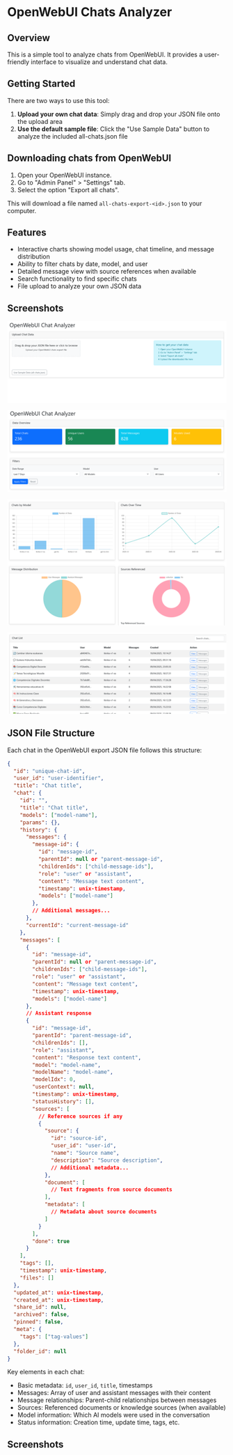 # OpenWebUI Chats Analyzer

## Overview

This is a simple tool to analyze chats from OpenWebUI. It provides a user-friendly interface to visualize and understand chat data.

## Getting Started

There are two ways to use this tool:

1. **Upload your own chat data**: Simply drag and drop your JSON file onto the upload area
2. **Use the default sample file**: Click the "Use Sample Data" button to analyze the included all-chats.json file

## Downloading chats from OpenWebUI

1. Open your OpenWebUI instance.
2. Go to "Admin Panel" > "Settings" tab.
3. Select the option "Export all chats".

This will download a file named `all-chats-export-<id>.json` to your computer.

## Features

- Interactive charts showing model usage, chat timeline, and message distribution
- Ability to filter chats by date, model, and user
- Detailed message view with source references when available
- Search functionality to find specific chats
- File upload to analyze your own JSON data

## Screenshots

![Upload your JSON file](public/assets/image.png)

![Dashboard 1](public/assets/image-1.png)

![Dashboard 2](public/assets/image-2.png)

![Messages](public/assets/image-3.png)



## JSON File Structure

Each chat in the OpenWebUI export JSON file follows this structure:

```json
{
  "id": "unique-chat-id",
  "user_id": "user-identifier",
  "title": "Chat title",
  "chat": {
    "id": "",
    "title": "Chat title",
    "models": ["model-name"],
    "params": {},
    "history": {
      "messages": {
        "message-id": {
          "id": "message-id",
          "parentId": null or "parent-message-id",
          "childrenIds": ["child-message-ids"],
          "role": "user" or "assistant",
          "content": "Message text content",
          "timestamp": unix-timestamp,
          "models": ["model-name"]
        },
        // Additional messages...
      },
      "currentId": "current-message-id"
    },
    "messages": [
      {
        "id": "message-id",
        "parentId": null or "parent-message-id",
        "childrenIds": ["child-message-ids"],
        "role": "user" or "assistant",
        "content": "Message text content",
        "timestamp": unix-timestamp,
        "models": ["model-name"]
      },
      // Assistant response
      {
        "id": "message-id",
        "parentId": "parent-message-id",
        "childrenIds": [],
        "role": "assistant",
        "content": "Response text content",
        "model": "model-name",
        "modelName": "model-name",
        "modelIdx": 0,
        "userContext": null,
        "timestamp": unix-timestamp,
        "statusHistory": [],
        "sources": [
          // Reference sources if any
          {
            "source": {
              "id": "source-id",
              "user_id": "user-id",
              "name": "Source name",
              "description": "Source description",
              // Additional metadata...
            },
            "document": [
              // Text fragments from source documents
            ],
            "metadata": [
              // Metadata about source documents
            ]
          }
        ],
        "done": true
      }
    ],
    "tags": [],
    "timestamp": unix-timestamp,
    "files": []
  },
  "updated_at": unix-timestamp,
  "created_at": unix-timestamp,
  "share_id": null,
  "archived": false,
  "pinned": false,
  "meta": {
    "tags": ["tag-values"]
  },
  "folder_id": null
}
```

Key elements in each chat:
- Basic metadata: `id`, `user_id`, `title`, timestamps
- Messages: Array of user and assistant messages with their content
- Message relationships: Parent-child relationships between messages
- Sources: Referenced documents or knowledge sources (when available)
- Model information: Which AI models were used in the conversation
- Status information: Creation time, update time, tags, etc.

## Screenshots


